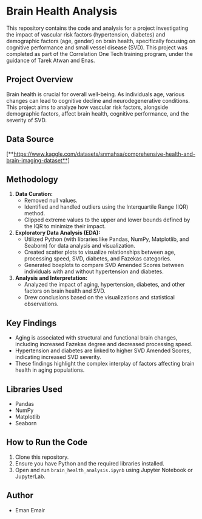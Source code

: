 # Brain Health Analysis

This repository contains the code and analysis for a project investigating the impact of vascular risk factors (hypertension, diabetes) and demographic factors (age, gender) on brain health, specifically focusing on cognitive performance and small vessel disease (SVD). This project was completed as part of the Correlation One Tech training program, under the guidance of Tarek Atwan and Enas.

## Project Overview

Brain health is crucial for overall well-being. As individuals age, various changes can lead to cognitive decline and neurodegenerative conditions. This project aims to analyze how vascular risk factors, alongside demographic factors, affect brain health, cognitive performance, and the severity of SVD.

## Data Source

[**https://www.kaggle.com/datasets/snmahsa/comprehensive-health-and-brain-imaging-dataset**]


## Methodology

1.  **Data Curation:**
    * Removed null values.
    * Identified and handled outliers using the Interquartile Range (IQR) method.
    * Clipped extreme values to the upper and lower bounds defined by the IQR to minimize their impact.
2.  **Exploratory Data Analysis (EDA):**
    * Utilized Python (with libraries like Pandas, NumPy, Matplotlib, and Seaborn) for data analysis and visualization.
    * Created scatter plots to visualize relationships between age, processing speed, SVD, diabetes, and Fazekas categories.
    * Generated boxplots to compare SVD Amended Scores between individuals with and without hypertension and diabetes.
3.  **Analysis and Interpretation:**
    * Analyzed the impact of aging, hypertension, diabetes, and other factors on brain health and SVD.
    * Drew conclusions based on the visualizations and statistical observations.

## Key Findings

* Aging is associated with structural and functional brain changes, including increased Fazekas degree and decreased processing speed.
* Hypertension and diabetes are linked to higher SVD Amended Scores, indicating increased SVD severity.
* These findings highlight the complex interplay of factors affecting brain health in aging populations.



## Libraries Used

* Pandas
* NumPy
* Matplotlib
* Seaborn

## How to Run the Code

1.  Clone this repository.
2.  Ensure you have Python and the required libraries installed.
3.  Open and run `brain_health_analysis.ipynb` using Jupyter Notebook or JupyterLab.

## Author

* Eman Emair 
